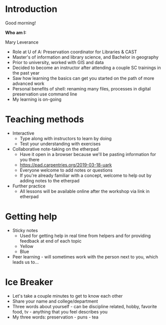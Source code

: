 # Introduction
Good morning!

**Who am I:**

Mary Leverance
* Role at U of A: Preservation coordinator for Libraries & CAST
* Master's of information and library science, and Bachelor in geography
* Prior to university, worked with GIS and data
* Decided to become an instructor after attending a couple SC trainings in the past year
* Saw how learning the basics can get you started on the path of more advanced work
* Personal benefits of shell: renaming many files, processes in digital preservation use command line
* My learning is on-going

# Teaching methods
- Interactive
  - Type along with instructors to learn by doing
  - Test your understanding with exercises
- Collaborative note-taking on the etherpad
  - Have it open in a browser because we'll be pasting information for you there
  - https://pad.carpentries.org/2019-03-18-uark
  - Everyone welcome to add notes or questions
  - If you're already familiar with a concept, welcome to help out by adding notes to the etherpad
- Further practice
  - All lessons will be available online after the workshop via link in etherpad

# Getting help
- Sticky notes
  - Used for getting help in real time from helpers and for providing feedback at end of each topic
  - Yellow
  - Blue
- Peer learning - will sometimes work with the person next to you, which leads us to...

# Ice Breaker
- Let's take a couple minutes to get to know each other
- Share your name and college/department
- Three words about yourself - can be discipline related, hobby, favorite food, tv - anything that you feel describes you
- My three words: preservation - puns - tea
